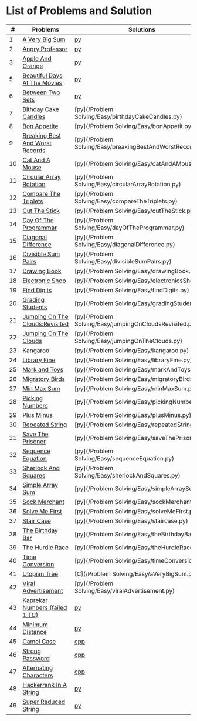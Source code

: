 # List of Problems and Solution

| #   | Problems                                                                                                                                                                                                              | Solutions                                                                                                                                | Level      |
| --- | --------------------------------------------------------------------------------------------------------------------------------------------------------------------------------------------------------------------- | -----------------------------------------------------------------------------------------------------------------------------------------| ---------- |
| 1   | [A Very Big Sum](https://www.hackerrank.com/challenges/a-very-big-sum/problem)                                                                                                                                        | [py](https://github.com/asbaravkar/hackerank-solutions-problem-solving/blob/master/Problem%20Solving/Easy/aVeryBigSum.py)                | Easy       |
| 2   | [Angry Professor](https://www.hackerrank.com/challenges/angry-professor/problem)                                                                                                                                      | [py](https://github.com/asbaravkar/hackerank-solutions-problem-solving/blob/master/Problem%20Solving/Easy/angryProfessor.py)   		 | Easy       |
| 3   | [Apple And Orange](https://www.hackerrank.com/challenges/apple-and-orange/problem)                                                                                                                                    | [py](https://github.com/asbaravkar/hackerank-solutions-problem-solving/blob/master/Problem%20Solving/Easy/appleAndOrange.py)        	 | Easy       |
| 5   | [Beautiful Days At The Movies](https://www.hackerrank.com/challenges/beautiful-days-at-the-movies/problem)                                                                                                            | [py](https://github.com/asbaravkar/hackerank-solutions-problem-solving/blob/master/Problem%20Solving/Easy/beautifulDaysAtTheMovies.py) 	 | Easy       |
| 6   | [Between Two Sets](https://www.hackerrank.com/challenges/between-two-sets/problem)                                                                    								      | [py](https://github.com/asbaravkar/hackerank-solutions-problem-solving/blob/master/Problem%20Solving/Easy/betweenTwoSets.py)  		 | Easy       |
| 7   | [Bithday Cake Candles](https://www.hackerrank.com/challenges/birthday-cake-candles/problem)                                                        							              | [py](/Problem Solving/Easy/birthdayCakeCandles.py)                   									 | Easy       |
| 8   | [Bon Appetite](https://www.hackerrank.com/challenges/bon-appetit/problem)																	      | [py](/Problem Solving/Easy/bonAppetit.py)                            									 | Easy       |
| 9   | [Breaking Best And Worst Records](https://www.hackerrank.com/challenges/breaking-best-and-worst-records/problem)												      | [py](/Problem Solving/Easy/breakingBestAndWorstRecords.py)           									 | Easy       |
| 10  | [Cat And A Mouse](https://www.hackerrank.com/challenges/cats-and-a-mouse/problem)																      | [py](/Problem Solving/Easy/catAndAMouse.py)                          									 | Easy       |			
| 11  | [Circular Array Rotation](https://www.hackerrank.com/challenges/circular-array-rotation/problem)														      | [py](/Problem Solving/Easy/circularArrayRotation.py)                 									 | Easy       |
| 12  | [Compare The Triplets](https://www.hackerrank.com/challenges/compare-the-triplets/problem)															      | [py](/Problem Solving/Easy/compareTheTriplets.py)                    									 | Easy       |
| 13  |	[Cut The Stick](https://www.hackerrank.com/challenges/cut-the-sticks/problem)																	      | [py](/Problem Solving/Easy/cutTheStick.py)                           									 | Easy       |
| 14  |	[Day Of The Programmar](https://www.hackerrank.com/challenges/day-of-the-programmer/problem)															      | [py](/Problem Solving/Easy/dayOfTheProgrammar.py)                    									 | Easy       |
| 15  | [Diagonal Difference](https://www.hackerrank.com/challenges/diagonal-difference/problem)															      | [py](/Problem Solving/Easy/diagonalDifference.py)                    									 | Easy       |
| 16  |	[Divisible Sum Pairs](https://www.hackerrank.com/challenges/divisible-sum-pairs/problem)															      | [py](/Problem Solving/Easy/divisibleSumPairs.py)                      									 | Easy       |
| 17  |	[Drawing Book](https://www.hackerrank.com/challenges/drawing-book/problem)																	      | [py](/Problem Solving/Easy/drawingBook.py)                             									 | Easy       |
| 18  |	[Electronic Shop](https://www.hackerrank.com/challenges/electronics-shop/problem)																      | [py](/Problem Solving/Easy/electronicsShop.py)                       	 								 | Easy       |
| 19  | [Find Digits](https://www.hackerrank.com/challenges/find-digits/problem)																	      | [py](/Problem Solving/Easy/findDigits.py)                             									 | Easy       |
| 20  |	[Grading Students](https://www.hackerrank.com/challenges/grading/problem)																	      | [py](/Problem Solving/Easy/gradingStudents.py)                       						      		         | Easy       |
| 21  | [Jumping On The Clouds:Revisited](https://www.hackerrank.com/challenges/jumping-on-the-clouds-revisited/problem)												      | [py](/Problem Solving/Easy/jumpingOnCloudsRevisited.py)              									 | Easy       |
| 22  | [Jumping On The Clouds](https://www.hackerrank.com/challenges/jumping-on-the-clouds/problem?h_l=interview&playlist_slugs%5B%5D%5B%5D=interview-preparation-kit&playlist_slugs%5B%5D%5B%5D=warmup)		      | [py](/Problem Solving/Easy/jumpingOnTheClouds.py)                    									 | Easy       |
| 23  | [Kangaroo](https://www.hackerrank.com/challenges/kangaroo/problem)																		      | [py](/Problem Solving/Easy/kangaroo.py)                              									 | Easy       |
| 24  | [Library Fine](https://www.hackerrank.com/challenges/library-fine/problem)																	      | [py](/Problem Solving/Easy/libraryFine.py)                           									 | Easy       |
| 25  | [Mark and Toys](https://www.hackerrank.com/challenges/mark-and-toys/problem)																              | [py](/Problem Solving/Easy/markAndToys.py)                           									 | Easy       |
| 26  | [Migratory Birds](https://www.hackerrank.com/challenges/migratory-birds/problem)																      | [py](/Problem Solving/Easy/migratoryBirds.py)                        									 | Easy       |
| 27  |	[Min Max Sum](https://www.hackerrank.com/challenges/mini-max-sum/problem)																	      | [py](/Problem Solving/Easy/minMaxSum.py)                             									 | Easy       |
| 28  |	[Picking Numbers](https://www.hackerrank.com/challenges/picking-numbers/problem)																      | [py](/Problem Solving/Easy/pickingNumbers.py)                        									 | Easy       |
| 29  |	[Plus Minus](https://www.hackerrank.com/challenges/plus-minus/problem)																		      | [py](/Problem Solving/Easy/plusMinus.py)                             									 | Easy       |
| 30  |	[Repeated String](https://www.hackerrank.com/challenges/repeated-string/problem)																      | [py](/Problem Solving/Easy/repeatedString.py)                        									 | Easy       |
| 31  |	[Save The Prisoner](https://www.hackerrank.com/challenges/save-the-prisoner/problem)																      | [py](/Problem Solving/Easy/saveThePrisoner.py)                       									 | Easy       |
| 32  |	[Sequence Equation](https://www.hackerrank.com/challenges/permutation-equation/problem)																      | [py](/Problem Solving/Easy/sequenceEquation.py)                     									 | Easy       |
| 33  |	[Sherlock And Squares](https://www.hackerrank.com/challenges/sherlock-and-squares/problem)															      | [py](/Problem Solving/Easy/sherlockAndSquares.py)                  								         | Easy       |
| 34  |	[Simple Array Sum](https://www.hackerrank.com/challenges/simple-array-sum/problem)																      | [py](/Problem Solving/Easy/simpleArraySum.py)                        							               	 | Easy       |
| 35  |	[Sock Merchant](https://www.hackerrank.com/challenges/sock-merchant/problem?h_l=interview&playlist_slugs%5B%5D=interview-preparation-kit&playlist_slugs%5B%5D=warmup)						      | [py](/Problem Solving/Easy/sockMerchant.py)                          									 | Easy       |
| 36  |	[Solve Me First](https://www.hackerrank.com/challenges/solve-me-first/problem)																	      | [py](/Problem Solving/Easy/solveMeFirst.py)                           									 | Easy       |
| 37  |	[Stair Case](https://www.hackerrank.com/challenges/staircase/problem)																		      | [py](/Problem Solving/Easy/staircase.py)                             									 | Easy       |
| 38  |	[The Birthday Bar](https://www.hackerrank.com/challenges/the-birthday-bar/problem)																      | [py](/Problem Solving/Easy/theBirthdayBar.py)                        									 | Easy       |
| 39  |	[The Hurdle Race](https://www.hackerrank.com/challenges/the-hurdle-race/problem)																      | [py](/Problem Solving/Easy/theHurdleRace.py)                         									 | Easy       |
| 40  |	[Time Conversion](https://www.hackerrank.com/challenges/time-conversion/problem)																      | [py](/Problem Solving/Easy/timeConversion.py)                        									 | Easy       |
| 41  |	[Utopian Tree](https://www.hackerrank.com/challenges/utopian-tree/problem)																	      | [C](/Problem Solving/Easy/aVeryBigSum.py)                            									 | Easy       |
| 42  |	[Viral Advertisement](https://www.hackerrank.com/challenges/strange-advertising/problem)															      | [py](/Problem Solving/Easy/viralAdvertisement.py)                    									 | Easy       |
| 43  | [Kaprekar Numbers (failed 1 TC)](https://www.hackerrank.com/challenges/kaprekar-numbers/problem)														      | [py](https://github.com/asbaravkar/hackerank-solutions-problem-solving/blob/master/Problem%20Solving/Easy/kaprekarNumbers.py)		 | Easy       |
| 44  | [Minimum Distance](https://www.hackerrank.com/challenges/minimum-distances/problem)																      | [py](https://github.com/asbaravkar/hackerank-solutions-problem-solving/blob/master/Problem%20Solving/Easy/minimumDistance.py)		 | Easy       |
| 45  | [Camel Case](https://www.hackerrank.com/challenges/camelcase/problem)																		      | [cpp](https://github.com/asbaravkar/hackerank-solutions-problem-solving/blob/master/Problem%20Solving/Easy/camelCase.cpp)		 | Easy	      |
| 46  | [Strong Password](https://www.hackerrank.com/challenges/strong-password/problem)																      | [cpp](https://github.com/asbaravkar/hackerank-solutions-problem-solving/blob/master/Problem%20Solving/Easy/strongPassword.cpp)		 | Easy	      |
| 47  | [Alternating Characters](https://www.hackerrank.com/challenges/alternating-characters/problem)															      | [cpp](https://github.com/asbaravkar/hackerank-solutions-problem-solving/blob/master/Problem%20Solving/Easy/alternatingCharacters.cpp)	 | Easy       |
| 48  | [Hackerrank In A String](https://www.hackerrank.com/challenges/hackerrank-in-a-string/problem)															      | [py](https://github.com/asbaravkar/hackerank-solutions-problem-solving/blob/master/Problem%20Solving/Easy/hackerrankInAString.py)	 | Easy       |
| 49  | [Super Reduced String](https://www.hackerrank.com/challenges/reduced-string/problem)																      | [py](https://github.com/asbaravkar/hackerank-solutions-problem-solving/blob/master/Problem%20Solving/Easy/superReducedString.py)	 | Easy       |